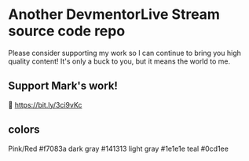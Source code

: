 # Another DevmentorLive Stream source code repo

Please consider supporting my work so I can continue to bring you high
quality content! It's only a buck to you, but it means the world to me.

## Support Mark's work!

🔗 https://bit.ly/3ci9vKc

## colors

Pink/Red #f7083a
dark gray #141313
light gray #1e1e1e
teal #0cd1ee
